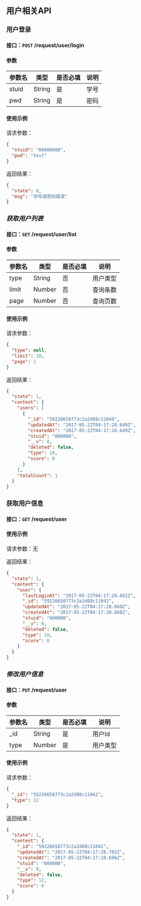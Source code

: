 ## 用户相关API
### 用户登录
#### 接口：`POST` /request/user/login
#### 参数



参数名 | 类型 | 是否必填 | 说明
--- | --- | --- | ---
stuid | String | 是 | 学号
pwd | String | 是 | 密码



#### 使用示例

请求参数：

```json
{
  "stuid": "00000000",
  "pwd": "test"
}
```

返回结果：

```json
{
  "state": 0,
  "msg": "学号或密码错误"
}
```
### *获取用户列表*
#### 接口：`GET` /request/user/list
#### 参数



参数名 | 类型 | 是否必填 | 说明
--- | --- | --- | ---
type | String | 否 | 用户类型
limit | Number | 否 | 查询条数
page | Number | 否 | 查询页数



#### 使用示例

请求参数：

```json
{
  "type": null,
  "limit": 10,
  "page": 1
}
```

返回结果：

```json
{
  "state": 1,
  "content": {
    "users": [
      {
        "_id": "59226658773c2a2d88c11040",
        "updatedAt": "2017-05-22T04:17:28.649Z",
        "createdAt": "2017-05-22T04:17:28.649Z",
        "stuid": "000000",
        "__v": 0,
        "deleted": false,
        "type": 10,
        "score": 0
      }
    ],
    "totalCount": 1
  }
}
```
### 获取用户信息
#### 接口：`GET` /request/user
#### 使用示例

请求参数：无


返回结果：

```json
{
  "state": 1,
  "content": {
    "user": {
      "lastLoginAt": "2017-05-22T04:17:28.682Z",
      "_id": "59226658773c2a2d88c11041",
      "updatedAt": "2017-05-22T04:17:28.668Z",
      "createdAt": "2017-05-22T04:17:28.668Z",
      "stuid": "000000",
      "__v": 0,
      "deleted": false,
      "type": 10,
      "score": 0
    }
  }
}
```
### *修改用户信息*
#### 接口：`PUT` /request/user
#### 参数



参数名 | 类型 | 是否必填 | 说明
--- | --- | --- | ---
_id | String | 是 | 用户Id
type | Number | 是 | 用户类型



#### 使用示例

请求参数：

```json
{
  "_id": "59226658773c2a2d88c11042",
  "type": 12
}
```

返回结果：

```json
{
  "state": 1,
  "content": {
    "_id": "59226658773c2a2d88c11042",
    "updatedAt": "2017-05-22T04:17:28.702Z",
    "createdAt": "2017-05-22T04:17:28.696Z",
    "stuid": "000000",
    "__v": 0,
    "deleted": false,
    "type": 12,
    "score": 0
  }
}
```